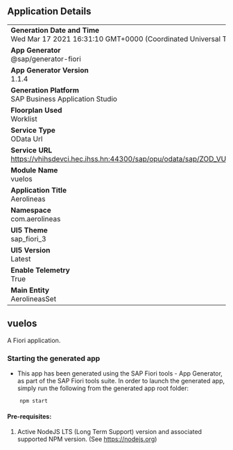 ## Application Details
|               |
| ------------- |
|**Generation Date and Time**<br>Wed Mar 17 2021 16:31:10 GMT+0000 (Coordinated Universal Time)|
|**App Generator**<br>@sap/generator-fiori|
|**App Generator Version**<br>1.1.4|
|**Generation Platform**<br>SAP Business Application Studio|
|**Floorplan Used**<br>Worklist|
|**Service Type**<br>OData Url|
|**Service URL**<br>https://vhihsdevci.hec.ihss.hn:44300/sap/opu/odata/sap/ZOD_VUELOS_SRV/
|**Module Name**<br>vuelos|
|**Application Title**<br>Aerolineas|
|**Namespace**<br>com.aerolineas|
|**UI5 Theme**<br>sap_fiori_3|
|**UI5 Version**<br>Latest|
|**Enable Telemetry**<br>True|
|**Main Entity**<br>AerolineasSet|

## vuelos

A Fiori application.

### Starting the generated app

-   This app has been generated using the SAP Fiori tools - App Generator, as part of the SAP Fiori tools suite.  In order to launch the generated app, simply run the following from the generated app root folder:

```
    npm start
```


#### Pre-requisites:

1. Active NodeJS LTS (Long Term Support) version and associated supported NPM version.  (See https://nodejs.org)


